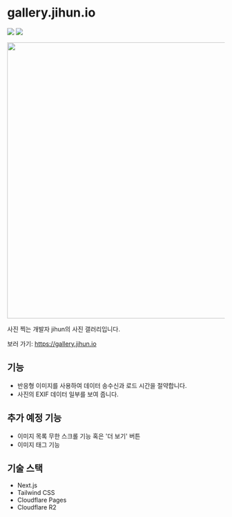 # gallery.jihun.io
<img src="https://img.shields.io/badge/Next.js-000000?style=flat-square&logo=Next.js&logoColor=white"/> <img src="https://img.shields.io/badge/Tailwind CSS-06B6D4?style=flat-square&logo=Tailwind CSS&logoColor=white"/>

<img src="https://github.com/user-attachments/assets/f1cd7207-408b-4064-ae6d-34ee27fbef07" width=640 />

사진 찍는 개발자 jihun의 사진 갤러리입니다.

보러 가기: https://gallery.jihun.io

## 기능
- 반응형 이미지를 사용하여 데이터 송수신과 로드 시간을 절약합니다.
- 사진의 EXIF 데이터 일부를 보여 줍니다.

## 추가 예정 기능
- 이미지 목록 무한 스크롤 기능 혹은 '더 보기' 버튼
- 이미지 태그 기능

## 기술 스택
- Next.js
- Tailwind CSS
- Cloudflare Pages
- Cloudflare R2
